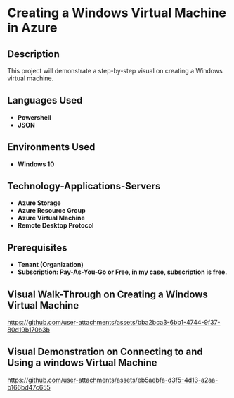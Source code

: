  <h1>Creating a Windows Virtual Machine in Azure</h1>

 <h2>Description</h2>
This project will demonstrate a step-by-step visual on creating a Windows virtual machine.
<br />
<h2>Languages Used</h2>

 - <b>Powershell</b>
 - <b>JSON</b>
 
 <h2>Environments Used</h2>
 
 - <b>Windows 10</b>

<h2>Technology-Applications-Servers</h2>

- <b>Azure Storage</b>
- <b>Azure Resource Group</b>
- <b>Azure Virtual Machine</b>
- <b>Remote Desktop Protocol</b>

<h2> Prerequisites </h2>

- <b>Tenant (Organization)</b>
- <b>Subscription: Pay-As-You-Go or Free, in my case, subscription is free.</b>

<h2>Visual Walk-Through on Creating a Windows Virtual Machine</h2>

https://github.com/user-attachments/assets/bba2bca3-6bb1-4744-9f37-80d19b170b3b

<h2>Visual Demonstration on Connecting to and Using a windows Virtual Machine</h2>

 https://github.com/user-attachments/assets/eb5aebfa-d3f5-4d13-a2aa-b166bd47c655
